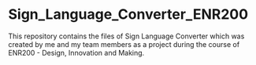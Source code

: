 # Sign_Language_Converter_ENR200
This repository contains the files of Sign Language Converter which was created by me and my team members as a project during the course of ENR200 - Design, Innovation and Making.
